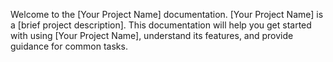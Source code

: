 Welcome to the [Your Project Name] documentation. [Your Project Name] is a [brief project description]. This documentation will help you get started with using [Your Project Name], understand its features, and provide guidance for common tasks.
